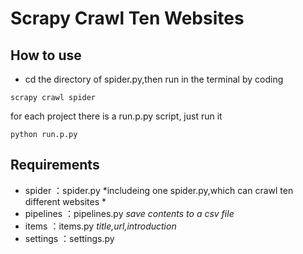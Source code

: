Scrapy Crawl Ten Websites
====  

How to use
-------  

 - cd the directory of spider.py,then run in the terminal by coding
```
scrapy crawl spider
```
for each project there is a run.p.py script, just run it
```
python run.p.py
```

Requirements
-------  

 - spider  ：spider.py
	 *includeing one spider.py,which can crawl ten different websites *
 - pipelines ：pipelines.py
	 *save contents to a csv file*
 - items ：items.py
	*title,url,introduction*
 - settings ：settings.py
